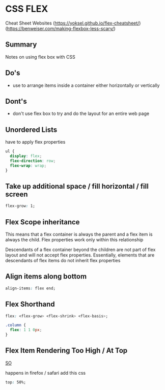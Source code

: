 # CSS FLEX

Cheat Sheet Websites
(https://yoksel.github.io/flex-cheatsheet/)
(https://benweiser.com/making-flexbox-less-scary/)

## Summary

Notes on using flex box with CSS

## Do's

- use to arrange items inside a container either horizontally or vertically

## Dont's

- don't use flex box to try and do the layout for an entire web page

## Unordered Lists

have to apply flex properties

```css
ul {
  display: flex;
  flex-direction: row;
  flex-wrap: wrap;
}
```

## Take up additional space / fill horizontal / fill screen

```css
flex-grow: 1;
```

## Flex Scope inheritance

This means that a flex container is always the parent and a flex item is always
the child. Flex properties work only within this relationship

Descendants of a flex container beyond the children are not part of flex layout
and will not accept flex properties. Essentially, elements that are descendants
of flex items do not inherit flex properties

## Align items along bottom

```css
align-items: flex end;
```

## Flex Shorthand

```css
flex: <flex-grow> <flex-shrink> <flex-basis>;
```

```css
.column {
  flex: 1 1 0px;
}
```

## Flex Item Rendering Too High / At Top

[SO](https://stackoverflow.com/questions/46270117/css-align-items-center-flexbox-visual-bug-in-firefox)

happens in firefox / safari
add this css

```css
top: 50%;
```
